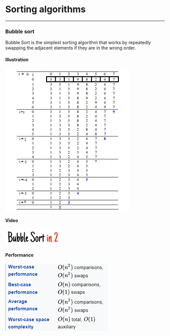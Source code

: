 # Sorting algorithms
---

### Bubble sort

Bubble Sort is the simplest sorting algorithm that works by repeatedly 
swapping the adjacent elements if they are in the wrong order.

#### Illustration

![img_4.png](img_4.png)

**Video**

[![img_2.png](img_2.png)](https://www.youtube.com/watch?v=xli_FI7CuzA&ab_channel=MichaelSambol)

#### Performance

![img_3.png](img_3.png)
